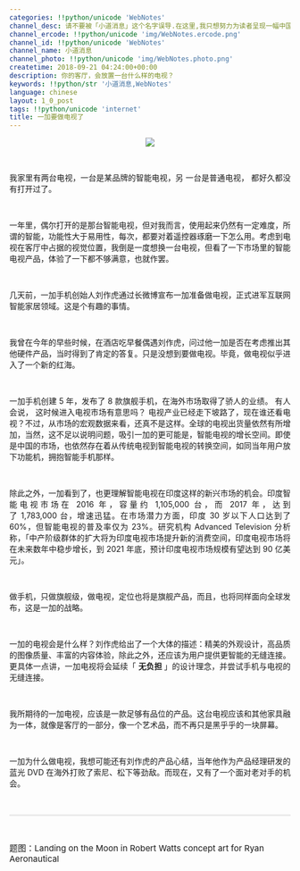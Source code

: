 ```yaml
---
categories: !!python/unicode 'WebNotes'
channel_desc: 请不要被「小道消息」这个名字误导.在这里,我只想努力为读者呈现一幅中国互联网的清明上河图.
channel_ercode: !!python/unicode 'img/WebNotes.ercode.png'
channel_id: !!python/unicode 'WebNotes'
channel_name: 小道消息
channel_photo: !!python/unicode 'img/WebNotes.photo.png'
createtime: 2018-09-21 04:24:00+00:00
description: 你的客厅，会放置一台什么样的电视？
keywords: !!python/str '小道消息,WebNotes'
language: chinese
layout: 1_0_post
tags: !!python/unicode 'internet'
title: 一加要做电视了
---
```

<div class="rich_media_content" id="js_content">
<p style="text-align: center;">
<img class="" data-ratio="0.646875" data-s="300,640" data-src="" data-type="png" data-w="640" src="{{ '/img/ow5rEn8QGlHVFECYH4mf0UbghL74UNq4s6dD4goW8kicDZtCw4O066eg5aawichejuambWicWmabCbtia26SeGh6VA.png' | prepend: site.img | replace: '//','/' }}" style=""/>
</p>
<p style="text-align: justify;">
<br/>
</p>
<p style="text-align: justify;">
         我家里有两台电视，一台是某品牌的智能电视，另
         <span style="text-align: justify;">
          一台是普通电视，
         </span>
         都好久都没有打开过了。
         <br/>
</p>
<p style="text-align: justify;">
<br/>
</p>
<p style="text-align: justify;">
         一年里，偶尔打开的是那台智能电视，但对我而言，使用起来仍然有一定难度，所谓的智能，功能性大于易用性，每次，都要对着遥控器琢磨一下怎么用。考虑到电视在客厅中占据的视觉位置，我倒是一度想换一台电视，但看了一下市场里的智能电视产品，体验了一下都不够满意，也就作罢。
        </p>
<p style="text-align: justify;">
<br/>
</p>
<p style="text-align: justify;">
         几天前，一加手机创始人刘作虎通过长微博宣布一加准备做电视，正式进军互联网智能家居领域。这是个有趣的事情。
        </p>
<p>
<br/>
</p>
<p style="text-align: justify;">
         我曾在今年的早些时候，在酒店吃早餐偶遇刘作虎，问过他一加是否在考虑推出其他硬件产品，当时得到了肯定的答复。只是没想到要做电视。毕竟，做电视似乎进入了一个新的红海。
        </p>
<p style="text-align: justify;">
<br/>
</p>
<p style="text-align: justify;">
<span style="text-align: justify;">
          一加手机创建 5 年，发布了 8 款旗舰手机，在海外市场取得了骄人的业绩。
          <span style="text-align: justify;">
           有人会说，
          </span>
          这时候进入电视市场有意思吗？
         </span>
         电视产业已经走下坡路了，现在谁还看电视？不过，从市场的宏观数据来看，还真不是这样。全球的电视出货量依然有所增加，当然，这不足以说明问题，吸引一加的更可能是，智能电视的增长空间。即使是中国的市场，也依然存在着从传统电视到智能电视的转换空间，如同当年用户放下功能机，拥抱智能手机那样。
        </p>
<p style="text-align: justify;">
<br/>
</p>
<p style="text-align: justify;">
         除此之外，一加看到了，也更理解智能电视在印度这样的新兴市场的机会。印度智能电视市场在 2016 年，容量约 1,105,000 台，而 2017 年，达到了 1,783,000 台，增速迅猛。在市场潜力方面，印度 30 岁以下人口达到了60%，但智能电视的普及率仅为 23%。研究机构 Advanced Television 分析称，「中产阶级群体的扩大将为印度电视市场提升新的消费空间，印度电视市场将在未来数年中稳步增长，到 2021 年底，预计印度电视市场规模有望达到 90 亿美元」。
        </p>
<p style="text-align: justify;">
<br/>
</p>
<p style="text-align: justify;">
         做手机，只做旗舰级，做电视，定位也将是旗舰产品，而且，也将同样面向全球发布，这是一加的战略。
        </p>
<p>
<br/>
</p>
<p style="text-align: justify;">
         一加的电视会是什么样？刘作虎给出了一个大体的描述：精美的外观设计，高品质的图像质量、丰富的内容体验，除此之外，还应该为用户提供更智能的无缝连接。更具体一点讲，一加电视将会延续「
         <strong>
          无负担
         </strong>
         」的设计理念，并尝试手机与电视的无缝连接。
        </p>
<p style="text-align: justify;">
<br/>
</p>
<p style="text-align: justify;">
         我所期待的一加电视，应该是一款足够有品位的产品。这台电视应该和其他家具融为一体，就像是客厅的一部分，像一个艺术品，而不再只是黑乎乎的一块屏幕。
        </p>
<p style="white-space: normal;">
<br/>
</p>
<p style="white-space: normal;text-align: justify;">
         一加为什么做电视，我想可能还有刘作虎的产品心结，当年他作为产品经理研发的蓝光 DVD 在海外打败了索尼、松下等劲敌。而现在，又有了一个面对老对手的机会。
        </p>
<p style="white-space: normal;">
<br/>
</p>
<hr style="margin-top: 1em;margin-bottom: 1em;white-space: normal;max-width: 100%;font-family: Lato, Helvetica, Arial, freesans, clean, sans-serif;border-right-width: 0px;border-bottom-width: 0px;border-left-width: 0px;border-top-style: solid;border-top-color: rgb(234, 234, 234);height: 1px;color: rgb(51, 51, 51);font-size: 15px;box-sizing: border-box !important;word-wrap: break-word !important;"/>
<p style="white-space: normal;">
<br/>
</p>
<p>
<span style="font-size: 15px;">
          题图：Landing on the Moon in Robert Watts concept art for Ryan Aeronautical
         </span>
</p>
</div>